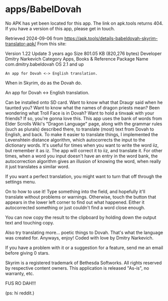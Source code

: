# apps/BabelDovah

No APK has yet been located for this app. The link on apk.tools returns 404. If you have a version
of this app, please get in touch. 

Retrieved 2024-09-06 from https://apk.tools/details-babeldovah-skyrim-translator-apk/
From this site:

Version 	1.22
Update 	3 years ago
Size 	801.05 KB (820,276 bytes)
Developer 	Dmitry Narkevich
Category 	Apps, Books & Reference
Package Name 	com.dmitry.babeldovah
OS 	2.1 and up

    An app for Dovah <-> English translation.

When in Skyrim, do as the Dovah do.

An app for Dovah <-> English translation.

Can be installed onto SD card.
Want to know what that Draugr said when he taunted you? Want to know what the names of dragon priests mean? Been wondering what Troll Face is in Dovah? Want to hold a tinvaak with your friends? If so, you're gonna love this.
This app uses the bank of words from Elder Scrolls Wiki's "Dragon Language" page, along with the grammar rules (such as plurals) described there, to translate (most) text from Dovah to English, and back.
To make it easier to translate things, I implemented the Levenshtein distance algorithm, which autocorrects the input to the dictionary words. It's useful for times when you want to write the word iiz, but remember it as iz. The app will correct it to iiz, and translate it. For other times, when a word you input doesn't have an entry in the word bank, the autocorrection algorithm gives an illusion of knowing the word, when really it just translates a similar word.

If you want a perfect translation, you might want to turn that off through the settings menu.

On to how to use it!
Type something into the field, and hopefully it'll translate without problems or warnings. Otherwise, touch the button that appears in the lower left corner to find out what happened. Either it autocorrected something or just couldn't find a word close enough.

You can now copy the result to the clipboard by holding down the output text and touching copy.

Also try translating more... poetic things to Dovah. That's what the language was created for. Anyways, enjoy!
Coded with love by Dmitry Narkevich.

If you have a problem with it or a suggestion for a feature, send me an email before giving 0 stars.

Skyrim is a registered trademark of Bethesda Softworks.
All rights reserved by respective content owners.
This application is released "As-is", no warranty, etc.

FUS RO DAH!!!

(ps: hi reddit.) 